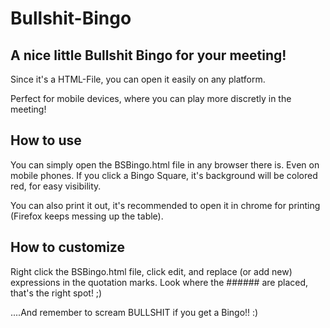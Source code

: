 # Bullshit-Bingo

## A nice little Bullshit Bingo for your meeting!

Since it's a HTML-File, you can open it easily on any platform.

Perfect for mobile devices, where you can play more discretly in the meeting!

## How to use

You can simply open the BSBingo.html file in any browser there is. Even on mobile phones.
If you click a Bingo Square, it's background will be colored red, for easy visibility.

You can also print it out, it's recommended to open it in chrome for printing (Firefox keeps messing up the table).

## How to customize

Right click the BSBingo.html file, click edit, and replace (or add new) expressions in the quotation marks.
Look where the ###### are placed, that's the right spot! ;)

....And remember to scream BULLSHIT if you get a Bingo!! :)



